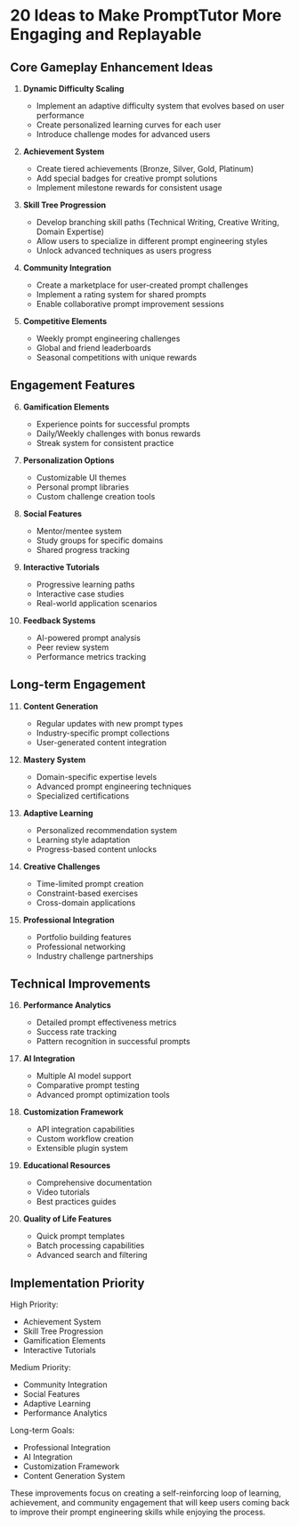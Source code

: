 # 20 Ideas to Make PromptTutor More Engaging and Replayable

## Core Gameplay Enhancement Ideas

1. **Dynamic Difficulty Scaling**
   - Implement an adaptive difficulty system that evolves based on user performance
   - Create personalized learning curves for each user
   - Introduce challenge modes for advanced users

2. **Achievement System**
   - Create tiered achievements (Bronze, Silver, Gold, Platinum)
   - Add special badges for creative prompt solutions
   - Implement milestone rewards for consistent usage

3. **Skill Tree Progression**
   - Develop branching skill paths (Technical Writing, Creative Writing, Domain Expertise)
   - Allow users to specialize in different prompt engineering styles
   - Unlock advanced techniques as users progress

4. **Community Integration**
   - Create a marketplace for user-created prompt challenges
   - Implement a rating system for shared prompts
   - Enable collaborative prompt improvement sessions

5. **Competitive Elements**
   - Weekly prompt engineering challenges
   - Global and friend leaderboards
   - Seasonal competitions with unique rewards

## Engagement Features

6. **Gamification Elements**
   - Experience points for successful prompts
   - Daily/Weekly challenges with bonus rewards
   - Streak system for consistent practice

7. **Personalization Options**
   - Customizable UI themes
   - Personal prompt libraries
   - Custom challenge creation tools

8. **Social Features**
   - Mentor/mentee system
   - Study groups for specific domains
   - Shared progress tracking

9. **Interactive Tutorials**
   - Progressive learning paths
   - Interactive case studies
   - Real-world application scenarios

10. **Feedback Systems**
    - AI-powered prompt analysis
    - Peer review system
    - Performance metrics tracking

## Long-term Engagement

11. **Content Generation**
    - Regular updates with new prompt types
    - Industry-specific prompt collections
    - User-generated content integration

12. **Mastery System**
    - Domain-specific expertise levels
    - Advanced prompt engineering techniques
    - Specialized certifications

13. **Adaptive Learning**
    - Personalized recommendation system
    - Learning style adaptation
    - Progress-based content unlocks

14. **Creative Challenges**
    - Time-limited prompt creation
    - Constraint-based exercises
    - Cross-domain applications

15. **Professional Integration**
    - Portfolio building features
    - Professional networking
    - Industry challenge partnerships

## Technical Improvements

16. **Performance Analytics**
    - Detailed prompt effectiveness metrics
    - Success rate tracking
    - Pattern recognition in successful prompts

17. **AI Integration**
    - Multiple AI model support
    - Comparative prompt testing
    - Advanced prompt optimization tools

18. **Customization Framework**
    - API integration capabilities
    - Custom workflow creation
    - Extensible plugin system

19. **Educational Resources**
    - Comprehensive documentation
    - Video tutorials
    - Best practices guides

20. **Quality of Life Features**
    - Quick prompt templates
    - Batch processing capabilities
    - Advanced search and filtering

## Implementation Priority

High Priority:
- Achievement System
- Skill Tree Progression
- Gamification Elements
- Interactive Tutorials

Medium Priority:
- Community Integration
- Social Features
- Adaptive Learning
- Performance Analytics

Long-term Goals:
- Professional Integration
- AI Integration
- Customization Framework
- Content Generation System

These improvements focus on creating a self-reinforcing loop of learning, achievement, and community engagement that will keep users coming back to improve their prompt engineering skills while enjoying the process. 